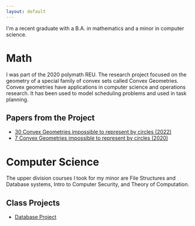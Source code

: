 ```yaml
---
layout: default
---
```


I'm a recent graduate with a B.A. in mathematics and a minor in computer science.

# Math

I was part of the 2020 polymath REU. The research project focused on the geometry of a special family of convex sets called Convex Geometries. Convex geometries have applications in computer science and operations research. It has been used to model scheduling problems and used in task planning. 

## Papers from the Project

- [30 Convex Geometries impossible to represent by circles (2022)](https://arxiv.org/abs/2206.05636)
- [7 Convex Geometries impossible to represent by circles (2020)](https://arxiv.org/abs/2008.13077)



# Computer Science
The upper division courses I took for my minor are File Structures and Database systems, Intro to Computer Security, and Theory of Computation.

## Class Projects

- [Database Project](https://github.com/michelle-olson/Databases-JoesChops)
